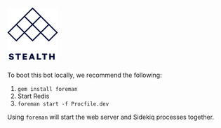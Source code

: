 # <a href='https://hellostealth.org'><img src='logo.svg' height='120' alt='Stealth Logo' aria-label='hellostealth.org' /></a>

To boot this bot locally, we recommend the following:

1. `gem install foreman`
2. Start Redis
3. `foreman start -f Procfile.dev`

Using `foreman` will start the web server and Sidekiq processes together.
